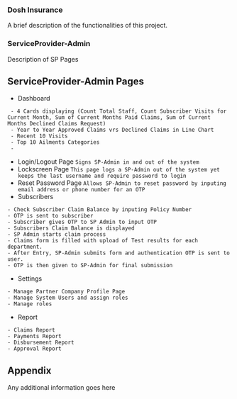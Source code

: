 
### Dosh Insurance

A brief description of the functionalities of this project.


### ServiceProvider-Admin

Description of SP Pages


## ServiceProvider-Admin Pages

- Dashboard
```
 - 4 Cards displaying (Count Total Staff, Count Subscriber Visits for Current Month, Sum of Current Months Paid Claims, Sum of Current Months Declined Claims Request)
 - Year to Year Approved Claims vrs Declined Claims in Line Chart
 - Recent 10 Visits
 - Top 10 Ailments Categories
 - 
```
- Login/Logout Page
```Signs SP-Admin in and out of the system```
- Lockscreen Page
```This page logs a SP-Admin out of the system yet keeps the last username and require password to login```
- Reset Password Page
```Allows SP-Admin to reset password by inputing email address or phone number for an OTP```
- Subscribers
```
- Check Subscriber Claim Balance by inputing Policy Number
- OTP is sent to subscriber
- Subscriber gives OTP to SP Admin to input OTP
- Subscribers Claim Balance is displayed
- SP Admin starts claim process
- Claims form is filled with upload of Test results for each department.
- After Entry, SP-Admin submits form and authentication OTP is sent to user.
- OTP is then given to SP-Admin for final submission
```
- Settings
```
- Manage Partner Company Profile Page
- Manage System Users and assign roles
- Manage roles
```
- Report
```
- Claims Report
- Payments Report
- Disbursement Report
- Approval Report
```

## Appendix

Any additional information goes here

